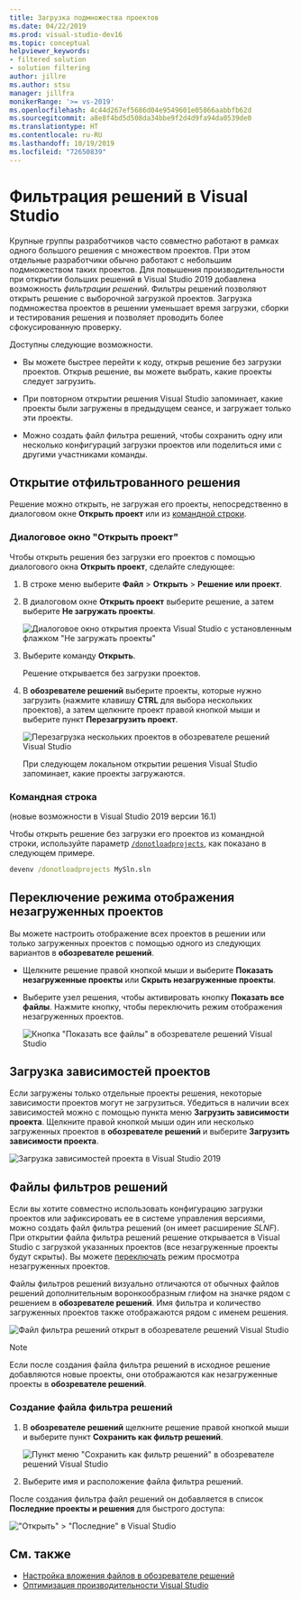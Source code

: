 ```yaml
---
title: Загрузка подмножества проектов
ms.date: 04/22/2019
ms.prod: visual-studio-dev16
ms.topic: conceptual
helpviewer_keywords:
- filtered solution
- solution filtering
author: jillre
ms.author: stsu
manager: jillfra
monikerRange: '>= vs-2019'
ms.openlocfilehash: 4c44d267ef5686d04e9549601e05866aabbfb62d
ms.sourcegitcommit: a8e8f4bd5d508da34bbe9f2d4d9fa94da0539de0
ms.translationtype: HT
ms.contentlocale: ru-RU
ms.lasthandoff: 10/19/2019
ms.locfileid: "72650839"
---
```

# <a name="filtered-solutions-in-visual-studio"></a>Фильтрация решений в Visual Studio

Крупные группы разработчиков часто совместно работают в рамках одного большого решения с множеством проектов. При этом отдельные разработчики обычно работают с небольшим подмножеством таких проектов. Для повышения производительности при открытии больших решений в Visual Studio 2019 добавлена возможность *фильтрации решений*. Фильтры решений позволяют открыть решение с выборочной загрузкой проектов. Загрузка подмножества проектов в решении уменьшает время загрузки, сборки и тестирования решения и позволяет проводить более сфокусированную проверку.

Доступны следующие возможности.

- Вы можете быстрее перейти к коду, открыв решение без загрузки проектов. Открыв решение, вы можете выбрать, какие проекты следует загрузить.

- При повторном открытии решения Visual Studio запоминает, какие проекты были загружены в предыдущем сеансе, и загружает только эти проекты.

- Можно создать файл фильтра решений, чтобы сохранить одну или несколько конфигураций загрузки проектов или поделиться ими с другими участниками команды.

## <a name="open-a-filtered-solution"></a>Открытие отфильтрованного решения

Решение можно открыть, не загружая его проекты, непосредственно в диалоговом окне **Открыть проект** или из [командной строки](#command-line).

### <a name="open-project-dialog"></a>Диалоговое окно "Открыть проект"

Чтобы открыть решения без загрузки его проектов с помощью диалогового окна **Открыть проект**, сделайте следующее:

1. В строке меню выберите **Файл** > **Открыть** > **Решение или проект**.

2. В диалоговом окне **Открыть проект** выберите решение, а затем выберите **Не загружать проекты**.

   ![Диалоговое окно открытия проекта Visual Studio с установленным флажком "Не загружать проекты"](media/filtered-solutions/do-not-load-projects.png)

3. Выберите команду **Открыть**.

   Решение открывается без загрузки проектов.

4. В **обозревателе решений** выберите проекты, которые нужно загрузить (нажмите клавишу **CTRL** для выбора нескольких проектов), а затем щелкните проект правой кнопкой мыши и выберите пункт **Перезагрузить проект**.

   ![Перезагрузка нескольких проектов в обозревателе решений Visual Studio](media/filtered-solutions/reload-project.png)

   При следующем локальном открытии решения Visual Studio запоминает, какие проекты загружаются.

### <a name="command-line"></a>Командная строка

(новые возможности в Visual Studio 2019 версии 16.1)

Чтобы открыть решение без загрузки его проектов из командной строки, используйте параметр [`/donotloadprojects`](../ide/reference/donotloadprojects-devenv-exe.md), как показано в следующем примере.

```cmd
devenv /donotloadprojects MySln.sln
```

## <a name="toggle-unloaded-project-visibility"></a>Переключение режима отображения незагруженных проектов

Вы можете настроить отображение всех проектов в решении или только загруженных проектов с помощью одного из следующих вариантов в **обозревателе решений**.

- Щелкните решение правой кнопкой мыши и выберите **Показать незагруженные проекты** или **Скрыть незагруженные проекты**.

- Выберите узел решения, чтобы активировать кнопку **Показать все файлы**. Нажмите кнопку, чтобы переключить режим отображения незагруженных проектов.

   ![Кнопка "Показать все файлы" в обозревателе решений Visual Studio](media/filtered-solutions/show-all-files.PNG)

## <a name="load-project-dependencies"></a>Загрузка зависимостей проектов

Если загружены только отдельные проекты решения, некоторые зависимости проектов могут не загрузиться. Убедиться в наличии всех зависимостей можно с помощью пункта меню **Загрузить зависимости проекта**. Щелкните правой кнопкой мыши один или несколько загруженных проектов в **обозревателе решений** и выберите **Загрузить зависимости проекта**.

![Загрузка зависимостей проекта в Visual Studio 2019](media/filtered-solutions/load-project-dependencies.png)

## <a name="solution-filter-files"></a>Файлы фильтров решений

Если вы хотите совместно использовать конфигурацию загрузки проектов или зафиксировать ее в системе управления версиями, можно создать файл фильтра решений (он имеет расширение *SLNF*). При открытии файла фильтра решений решение открывается в Visual Studio с загрузкой указанных проектов (все незагруженные проекты будут скрыты). Вы можете [переключать](#toggle-unloaded-project-visibility) режим просмотра незагруженных проектов.

Файлы фильтров решений визуально отличаются от обычных файлов решений дополнительным воронкообразным глифом на значке рядом с решением в **обозревателе решений**. Имя фильтра и количество загруженных проектов также отображаются рядом с именем решения.

![Файл фильтра решений открыт в обозревателе решений Visual Studio](media/filtered-solutions/solution-filter.PNG)

> [!NOTE]
> Если после создания файла фильтра решений в исходное решение добавляются новые проекты, они отображаются как незагруженные проекты в **обозревателе решений**.

### <a name="create-a-solution-filter-file"></a>Создание файла фильтра решений

1. В **обозревателе решений** щелкните решение правой кнопкой мыши и выберите пункт **Сохранить как фильтр решений**.

   ![Пункт меню "Сохранить как фильтр решений" в обозревателе решений Visual Studio](media/filtered-solutions/save-as-solution-filter.png)

2. Выберите имя и расположение файла фильтра решений.

После создания фильтра файл решений он добавляется в список **Последние проекты и решения** для быстрого доступа:

!["Открыть" > "Последние" в Visual Studio](media/filtered-solutions/open-recent.png)

## <a name="see-also"></a>См. также

- [Настройка вложения файлов в обозревателе решений](file-nesting-solution-explorer.md)
- [Оптимизация производительности Visual Studio](optimize-visual-studio-performance.md)
